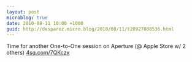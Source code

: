 ```yaml
---
layout: post
microblog: true
date: 2010-08-11 10:00 +1000
guid: http://desparoz.micro.blog/2010/08/11/t20927088536.html
---
```

Time for another One-to-One session on Aperture (@ Apple Store w/ 2 others) [4sq.com/7QKczx](http://4sq.com/7QKczx)
